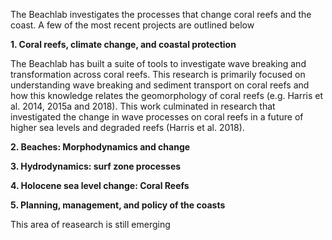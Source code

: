 The Beachlab investigates the processes that change coral reefs and the coast. A few of the most recent projects are outlined below


**1. Coral reefs, climate change, and coastal protection**

The Beachlab has built a suite of tools to investigate wave breaking and transformation across coral reefs. This research is primarily focused on understanding wave breaking and sediment transport on coral reefs and how this knowledge relates the geomorphology of coral reefs (e.g. Harris et al. 2014, 2015a and 2018). This work culminated in research that investigated the change in wave processes on coral reefs in a future of higher sea levels and degraded reefs (Harris et al. 2018).


**2. Beaches: Morphodynamics and change**



**3. Hydrodynamics: surf zone processes**



**4. Holocene sea level change: Coral Reefs**



**5. Planning, management, and policy of the coasts**

This area of reasearch is still emerging 